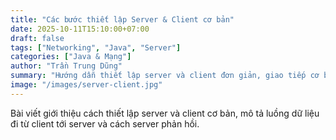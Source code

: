 ```yaml
---
title: "Các bước thiết lập Server & Client cơ bản"
date: 2025-10-11T15:10:00+07:00
draft: false
tags: ["Networking", "Java", "Server"]
categories: ["Java & Mạng"]
author: "Trần Trung Dũng"
summary: "Hướng dẫn thiết lập server và client đơn giản, giao tiếp cơ bản trong mạng."
image: "/images/server-client.jpg"
---
```

Bài viết giới thiệu cách thiết lập server và client cơ bản, mô tả luồng dữ liệu đi từ client tới server và cách server phản hồi.

